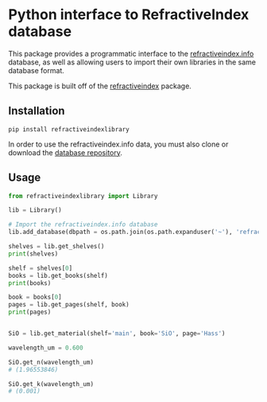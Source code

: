 # Python interface to RefractiveIndex database

This package provides a programmatic interface to the [refractiveindex.info](https://refractiveindex.info) database, as well as allowing users to import their own libraries in the same database format.

This package is built off of the [refractiveindex](https://github.com/toftul/refractiveindex) package.

## Installation

```
pip install refractiveindexlibrary
```

In order to use the refractiveindex.info data, you must also clone or download the [database repository](https://github.com/polyanskiy/refractiveindex.info-database).

## Usage


```python
from refractiveindexlibrary import Library

lib = Library()

# Import the refractiveindex.info database
lib.add_database(dbpath = os.path.join(os.path.expanduser('~'), 'refractiveindex.info-database', 'database'))

shelves = lib.get_shelves()
print(shelves)

shelf = shelves[0]
books = lib.get_books(shelf)
print(books)

book = books[0]
pages = lib.get_pages(shelf, book)
print(pages)


SiO = lib.get_material(shelf='main', book='SiO', page='Hass')

wavelength_um = 0.600

SiO.get_n(wavelength_um)
# (1.96553846)

SiO.get_k(wavelength_um)
# (0.001)
```
